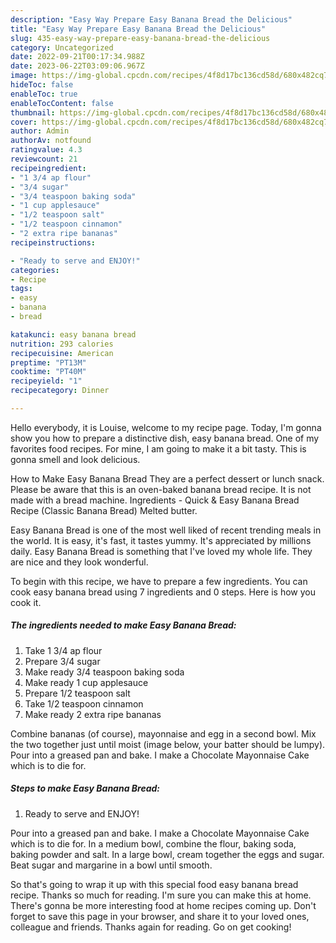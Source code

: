 ```yaml
---
description: "Easy Way Prepare Easy Banana Bread the Delicious"
title: "Easy Way Prepare Easy Banana Bread the Delicious"
slug: 435-easy-way-prepare-easy-banana-bread-the-delicious
category: Uncategorized
date: 2022-09-21T00:17:34.988Z
date: 2023-06-22T03:09:06.967Z
image: https://img-global.cpcdn.com/recipes/4f8d17bc136cd58d/680x482cq70/easy-banana-bread-recipe-main-photo.jpg
hideToc: false
enableToc: true
enableTocContent: false
thumbnail: https://img-global.cpcdn.com/recipes/4f8d17bc136cd58d/680x482cq70/easy-banana-bread-recipe-main-photo.jpg
cover: https://img-global.cpcdn.com/recipes/4f8d17bc136cd58d/680x482cq70/easy-banana-bread-recipe-main-photo.jpg
author: Admin
authorAv: notfound
ratingvalue: 4.3
reviewcount: 21
recipeingredient:
- "1 3/4 ap flour"
- "3/4 sugar"
- "3/4 teaspoon baking soda"
- "1 cup applesauce"
- "1/2 teaspoon salt"
- "1/2 teaspoon cinnamon"
- "2 extra ripe bananas"
recipeinstructions:

- "Ready to serve and ENJOY!"
categories:
- Recipe
tags:
- easy
- banana
- bread

katakunci: easy banana bread 
nutrition: 293 calories
recipecuisine: American
preptime: "PT13M"
cooktime: "PT40M"
recipeyield: "1"
recipecategory: Dinner

---
```



Hello everybody, it is Louise, welcome to my recipe page. Today, I'm gonna show you how to prepare a distinctive dish, easy banana bread. One of my favorites food recipes. For mine, I am going to make it a bit tasty. This is gonna smell and look delicious.

How to Make Easy Banana Bread They are a perfect dessert or lunch snack. Please be aware that this is an oven-baked banana bread recipe. It is not made with a bread machine. Ingredients - Quick &amp; Easy Banana Bread Recipe (Classic Banana Bread) Melted butter.

Easy Banana Bread is one of the most well liked of recent trending meals in the world. It is easy, it's fast, it tastes yummy. It's appreciated by millions daily. Easy Banana Bread is something that I've loved my whole life. They are nice and they look wonderful.


To begin with this recipe, we have to prepare a few ingredients. You can cook easy banana bread using 7 ingredients and 0 steps. Here is how you cook it.

<!--inarticleads1-->

##### The ingredients needed to make Easy Banana Bread:

1. Take 1 3/4 ap flour
1. Prepare 3/4 sugar
1. Make ready 3/4 teaspoon baking soda
1. Make ready 1 cup applesauce
1. Prepare 1/2 teaspoon salt
1. Take 1/2 teaspoon cinnamon
1. Make ready 2 extra ripe bananas


Combine bananas (of course), mayonnaise and egg in a second bowl. Mix the two together just until moist (image below, your batter should be lumpy). Pour into a greased pan and bake. I make a Chocolate Mayonnaise Cake which is to die for. 

<!--inarticleads2-->

##### Steps to make Easy Banana Bread:


1. Ready to serve and ENJOY!

Pour into a greased pan and bake. I make a Chocolate Mayonnaise Cake which is to die for. In a medium bowl, combine the flour, baking soda, baking powder and salt. In a large bowl, cream together the eggs and sugar. Beat sugar and margarine in a bowl until smooth. 

So that's going to wrap it up with this special food easy banana bread recipe. Thanks so much for reading. I'm sure you can make this at home. There's gonna be more interesting food at home recipes coming up. Don't forget to save this page in your browser, and share it to your loved ones, colleague and friends. Thanks again for reading. Go on get cooking!
